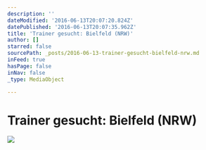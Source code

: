 ```yaml
---
description: ''
dateModified: '2016-06-13T20:07:20.824Z'
datePublished: '2016-06-13T20:07:35.962Z'
title: 'Trainer gesucht: Bielfeld (NRW)'
author: []
starred: false
sourcePath: _posts/2016-06-13-trainer-gesucht-bielfeld-nrw.md
inFeed: true
hasPage: false
inNav: false
_type: MediaObject

---
```

# Trainer gesucht: Bielfeld (NRW)
![](https://the-grid-user-content.s3-us-west-2.amazonaws.com/24fad1d7-481d-49fc-97ab-5238c5344849.jpg)